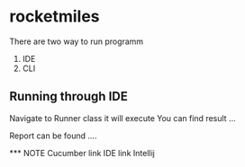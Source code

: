 # rocketmiles

There are two way to run programm
1. IDE
2. CLI

## Running through IDE
Navigate to Runner class it will execute 
You can find result ...

Report can be found ....

*** NOTE
Cucumber link
IDE link Intellij


